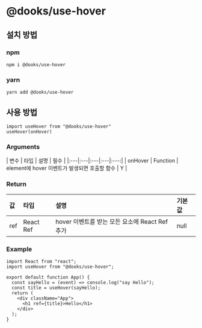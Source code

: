 # @dooks/use-hover

## 설치 방법
### npm
```
npm i @dooks/use-hover
```
### yarn
```
yarn add @dooks/use-hover
```

## 사용 방법
```
import useHover from "@dooks/use-hover"
useHover(onHover)
```
### Arguments
| 변수 | 타입 | 설명 | 필수 |
|:---|:---|:---|:---|:---:|
| onHover | Function | element에 hover 이벤트가 발생되면 호출할 함수 | Y |

### Return
| 값 | 타입 | 설명 | 기본값 | 
|:---|:---|:---|:---|
| ref | React Ref | hover 이벤트를 받는 모든 요소에 React Ref 추가 | null |

### Example
```node
import React from "react";
import useHover from "@dooks/use-hover";

export default function App() {
  const sayHello = (event) => console.log("say Hello");
  const title = useHover(sayHello);
  return (
    <div className="App">
      <h1 ref={title}>Hello</h1>
    </div>
  );
}
```
